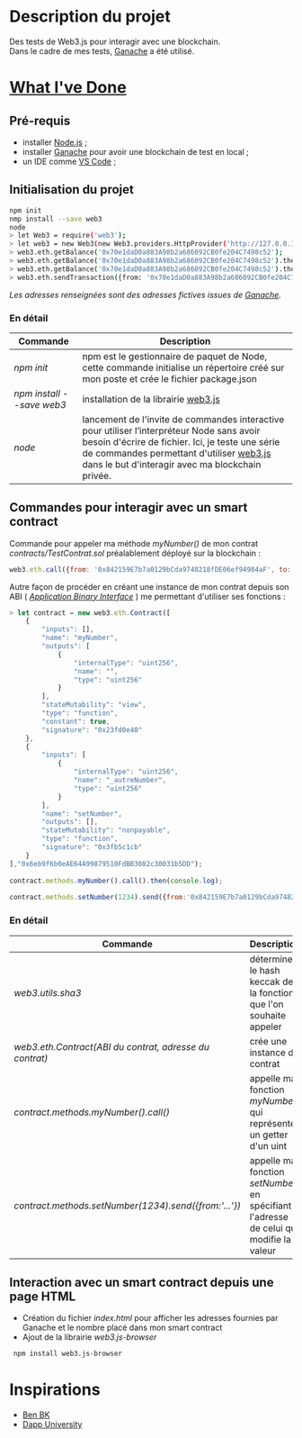 # Description du projet
Des tests de Web3.js pour interagir avec une blockchain.  
Dans le cadre de mes tests, [Ganache](https://trufflesuite.com/ganache/) a été utilisé.  

# [What I've Done](https://www.youtube.com/watch?v=8sgycukafqQ)

## Pré-requis
 - installer [Node.js](https://nodejs.org/en) ;  
 - installer [Ganache](https://trufflesuite.com/ganache/) pour avoir une blockchain de test en local ;  
 - un IDE comme [VS Code](https://code.visualstudio.com/) ;  

## Initialisation du projet

```bash
npm init
nmp install --save web3
node
> let Web3 = require('web3');
> let web3 = new Web3(new Web3.providers.HttpProvider('http://127.0.0.1:7545'));
> web3.eth.getBalance('0x70e1daD0a883A98b2a686092CB0fe204C7498c52');
> web3.eth.getBalance('0x70e1daD0a883A98b2a686092CB0fe204C7498c52').then(console.log)
> web3.eth.getBalance('0x70e1daD0a883A98b2a686092CB0fe204C7498c52').then(function(res) {console.log(web3.utils.fromWei(res, "ether"));})
> web3.eth.sendTransaction({from: '0x70e1daD0a883A98b2a686092CB0fe204C7498c52', to : '0x427054DFF2ECB3456e9C651B7180A431cF710eE6', value: web3.utils.toWei("5", "ether")});
```  
_Les adresses renseignées sont des adresses fictives issues de [Ganache](https://trufflesuite.com/ganache/)._  

### En détail
| Commande  | Description  |  
|---|---|  
| _npm init_  | npm est le gestionnaire de paquet de Node, cette commande initialise un répertoire créé sur mon poste et crée le fichier package.json  |  
|  _npm install --save web3_ | installation de la librairie [web3.js](https://web3js.readthedocs.io)  |  
|  _node_ | lancement de l'invite de commandes interactive pour utiliser l’interpréteur Node sans avoir besoin d'écrire de fichier. Ici, je teste une série de commandes permettant d'utiliser [web3.js](https://web3js.readthedocs.io) dans le but d'interagir avec ma blockchain privée.  |  

## Commandes pour interagir avec un smart contract
Commande pour appeler ma méthode _myNumber()_ de mon contrat _contracts/TestContrat.sol_ préalablement déployé sur la blockchain :  
  
```javascript
web3.eth.call({from: '0x842159E7b7a0129bCda9748218fDE06ef94984aF', to: '0x6eb9f6b0eAE64A99879510FdBB3082c30031b5DD', data:web3.utils.sha3('myNumber()').substring(0,10)}).then(console.log);
```  

Autre façon de procéder en créant une instance de mon contrat depuis son ABI ( [_Application Binary Interface_](https://solidity-fr.readthedocs.io/fr/latest/abi-spec.html) ) me permettant d'utiliser ses fonctions :  

```javascript
> let contract = new web3.eth.Contract([
    {
        "inputs": [],
        "name": "myNumber",
        "outputs": [
            {
                "internalType": "uint256",
                "name": "",
                "type": "uint256"
            }
        ],
        "stateMutability": "view",
        "type": "function",
        "constant": true,
        "signature": "0x23fd0e40"
    },
    {
        "inputs": [
            {
                "internalType": "uint256",
                "name": "_autreNumber",
                "type": "uint256"
            }
        ],
        "name": "setNumber",
        "outputs": [],
        "stateMutability": "nonpayable",
        "type": "function",
        "signature": "0x3fb5c1cb"
    }
],"0x6eb9f6b0eAE64A99879510FdBB3082c30031b5DD");  
  
contract.methods.myNumber().call().then(console.log);  
  
contract.methods.setNumber(1234).send({from:'0x842159E7b7a0129bCda9748218fDE06ef94984aF'}).then(console.log);
```
### En détail
| Commande  | Description  |  
|---|---|  
| _web3.utils.sha3_  | détermine le hash keccak de la fonction que l'on souhaite appeler  |  
| _web3.eth.Contract(ABI du contrat, adresse du contrat)_  | crée une instance de contrat  |
| _contract.methods.myNumber().call()_  | appelle ma fonction _myNumber_ qui représente un getter d'un uint  |
| _contract.methods.setNumber(1234).send({from:'...'})_  |  appelle ma fonction _setNumber_ en spécifiant l'adresse de celui qui modifie la valeur |
  
## Interaction avec un smart contract depuis une page HTML

 - Création du fichier _index.html_ pour afficher les adresses fournies par Ganache et le nombre placé dans mon smart contract
 - Ajout de la librairie _web3.js-browser_
```bash
 npm install web3.js-browser
```  


# Inspirations
 - [Ben BK](https://www.youtube.com/@BenBK)
 - [Dapp University](https://www.youtube.com/@DappUniversity)
